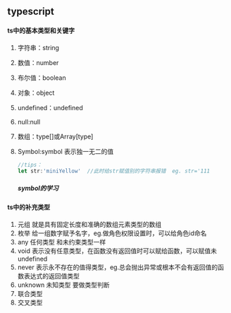 ## typescript



#### ts中的基本类型和关键字

1. 字符串：string

2. 数值：number

3. 布尔值：boolean

4. 对象：object

5. undefined：undefined

6. null:null

7. 数组：type[]或Array[type]

8. Symbol:symbol   表示独一无二的值

   ```typescript
   //tips：
   let str:'miniYellow'  //此时给str赋值别的字符串报错  eg. str='111
   ```

   ##### symbol的学习

   

      

   

#### ts中的补充类型

1. 元组      就是具有固定长度和准确的数组元素类型的数组
2. 枚举    给一组数字赋予名字，eg.做角色权限设置时，可以给角色id命名
3. any     任何类型 和未约束类型一样
4. void    表示没有任意类型，在函数没有返回值时可以赋给函数，可以赋值未undefined
5. never  表示永不存在的值得类型，eg.总会抛出异常或根本不会有返回值的函数表达式的返回值类型
6. unknown  未知类型  要做类型判断
7. 联合类型
8. 交叉类型





